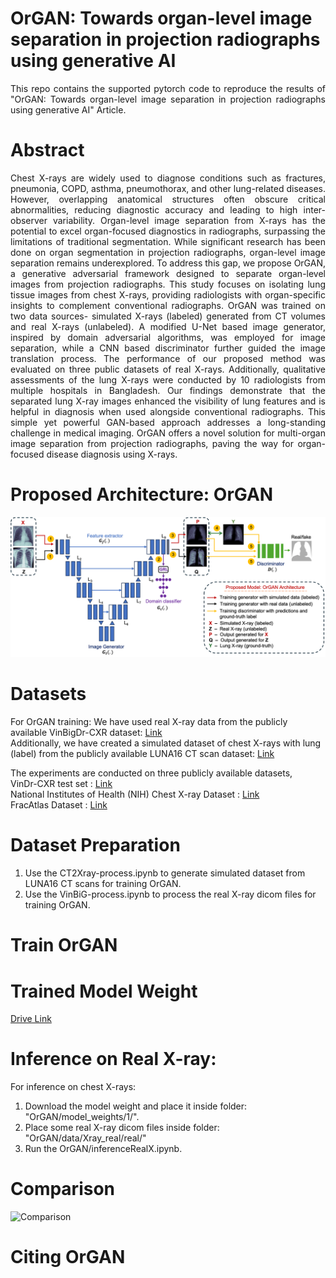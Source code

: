 # OrGAN: Towards organ-level image separation in projection radiographs using generative AI 
<p align="justify"> This repo contains the supported pytorch code to reproduce the results of "OrGAN: Towards organ-level image separation in projection radiographs using generative AI" Article. </p>

# Abstract

<p align="justify"> 
Chest X-rays are widely used to diagnose conditions such as fractures, pneumonia, COPD, asthma, pneumothorax, and other lung-related diseases. However, overlapping anatomical structures often obscure critical abnormalities, reducing diagnostic accuracy and leading to high inter-observer variability. Organ-level image separation from X-rays has the potential to excel organ-focused diagnostics in radiographs, surpassing the limitations of traditional segmentation. While significant research has been done on organ segmentation in projection radiographs, organ-level image separation remains underexplored. To address this gap, we propose OrGAN, a generative adversarial framework designed to separate organ-level images from projection radiographs. This study focuses on isolating lung tissue images from chest X-rays, providing radiologists with organ-specific insights to complement conventional radiographs. OrGAN was trained on two data sources- simulated X-rays (labeled) generated from CT volumes and real X-rays (unlabeled). A modified U-Net based image generator, inspired by domain adversarial algorithms, was employed for image separation, while a CNN based discriminator further guided the image translation process. The performance of our proposed method was evaluated on three public datasets of real X-rays. Additionally, qualitative assessments of the lung X-rays were conducted by 10 radiologists from multiple hospitals in Bangladesh. Our findings demonstrate that the separated lung X-ray images enhanced the visibility of lung features and is helpful in diagnosis when used alongside conventional radiographs. This simple yet powerful GAN-based approach addresses a long-standing challenge in medical imaging. OrGAN offers a novel solution for multi-organ image separation from projection radiographs, paving the way for organ-focused disease diagnosis using X-rays.
</p>

# Proposed Architecture: OrGAN
![Architecture](images/OrGAN.png)

# Datasets

For OrGAN training:
  We have used real X-ray data from the publicly available VinBigDr-CXR dataset: [Link](https://vindr.ai/datasets/cxr) </br>
  Additionally, we have created a simulated dataset of chest X-rays with lung (label) from the publicly available LUNA16 CT scan dataset: [Link](https://luna16.grand-challenge.org/Download/)</br>

The experiments are conducted on three publicly available datasets, </br>
VinDr-CXR test set : [Link](https://vindr.ai/datasets/cxr)</br>
National Institutes of Health (NIH) Chest X-ray Dataset : [Link](https://huggingface.co/datasets/alkzar90/NIH-Chest-X-ray-dataset)</br>
FracAtlas Dataset : [Link](https://figshare.com/articles/dataset/The_dataset/22363012?file=43283628)</br>

# Dataset Preparation
1) Use the CT2Xray-process.ipynb to generate simulated dataset from LUNA16 CT scans for training OrGAN.
2) Use the VinBiG-process.ipynb to process the real X-ray dicom files for training OrGAN.

# Train OrGAN


# Trained Model Weight
[Drive Link](https://buetedu-my.sharepoint.com/:u:/g/personal/kawsarahmed_bme_buet_ac_bd/Ee01wk04QAlPjgNOezHTYq4BOc6anbIAB2Ym1Y8dlRCCCg?e=YLcXzy)

# Inference on Real X-ray:
For inference on chest X-rays: 
1) Download the model weight and place it inside folder: "OrGAN/model_weights/1/".
2) Place some real X-ray dicom files inside folder: "OrGAN/data/Xray_real/real/"
3) Run the OrGAN/inferenceRealX.ipynb.

# Comparison 
![Comparison](images/Video.gif)

# Citing OrGAN
